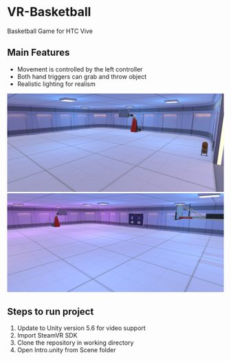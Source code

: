 # VR-Basketball
Basketball Game for HTC Vive

## Main Features
* Movement is controlled by the left controller
* Both hand triggers can grab and throw object
* Realistic lighting for realism

<img src="/Assets/Textures/half.png">

<img src="/Assets/Textures/full.png">

## Steps to run project
1. Update to Unity version 5.6 for video support
2. Import SteamVR SDK
3. Clone the repository in working directory
4. Open Intro.unity from Scene folder